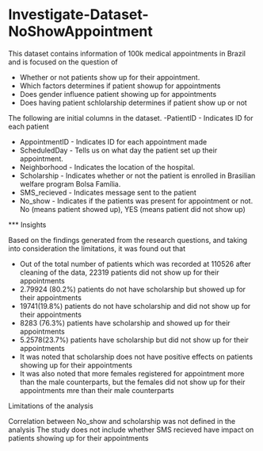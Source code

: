 # Investigate-Dataset-NoShowAppointment
This dataset contains information of 100k medical appointments in Brazil and is focused on the question of 
- Whether or not patients show up for their appointment.
- Which factors determines if patient showup for appointments
- Does gender influence patient showing up for appointments
- Does having patient schlolarship determines if patient show up or not

The following are initial columns in the dataset.
-PatientID - Indicates ID for each patient
- AppointmentID - Indicates ID for each appointment made
- ScheduledDay - Tells us on what day the patient set up their appointment.
- Neighborhood - Indicates the location of the hospital.
- Scholarship - Indicates whether or not the patient is enrolled in Brasilian welfare program Bolsa Família.
- SMS_recieved - Indicates message sent to the patient
- No_show - Indicates if the patients was present for appointment or not. No (means patient showed up), YES (means patient did not show up)


*** Insights

Based on the findings generated from the research questions, and taking into consideration the limitations, it was found out that
- Out of the total number of patients which was recorded at 110526 after cleaning of the data, 22319 patients did not show up for their appointments
- 2.79924 (80.2%) patients do not have scholarship but showed up for their appointments
- 19741(19.8%) patients do not have scholarship and did not show up for their appointments
- 8283 (76.3%) patients have scholarship and showed up for their appointments
- 5.2578(23.7%) patients have scholarship but did not show up for their appointments
- It was noted that scholarship does not have positive effects on patients showing up for their appointments
- It was also noted that more females registered for appointment more than the male counterparts, but the females did not show up for their appointments mre than their male counterparts

Limitations of the analysis

Correlation between No_show and scholarship was not defined in the analysis The study does not include whether SMS recieved have impact on patients showing up for their appointments
